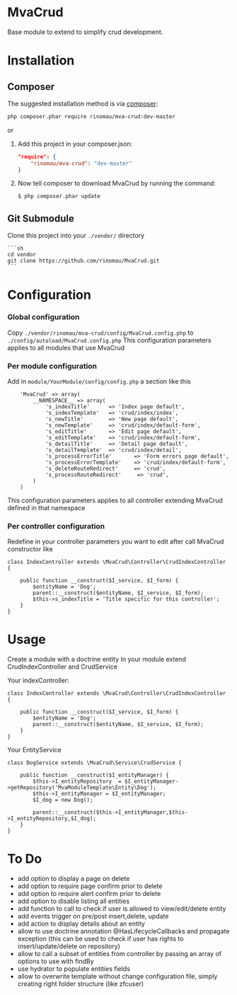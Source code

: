 MvaCrud
========
Base module to extend to simplify crud development.

Installation
============
## Composer

The suggested installation method is via [composer](http://getcomposer.org/):

```sh
php composer.phar require rinomau/mva-crud:dev-master
```

or

1. Add this project in your composer.json:

    ```json
    "require": {
        "rinomau/mva-crud": "dev-master"
    }
    ```

2. Now tell composer to download MvaCrud by running the command:

    ```bash
    $ php composer.phar update
    ```

## Git Submodule

 Clone this project into your `./vendor/` directory

    ```sh
    cd vendor
    git clone https://github.com/rinomau/MvaCrud.git
    ```

Configuration
=============
### Global configuration
Copy `./vendor/rinomau/mva-crud/config/MvaCrud.config.php` to `./config/autoload/MvaCrud.config.php`
This configuration parameters applies to all modules that use MvaCrud

### Per module configuration
Add in `module/YourModule/config/config.php` a section like this

```
    'MvaCrud' => array(
        __NAMESPACE__ => array(
            's_indexTitle'      => 'Index page default',
            's_indexTemplate'   => 'crud/index/index',
            's_newTitle'        => 'New page default',
            's_newTemplate'     => 'crud/index/default-form',
            's_editTitle'       => 'Edit page default',
            's_editTemplate'    => 'crud/index/default-form',
            's_detailTitle'     => 'Detail page default',
            's_detailTemplate'  => 'crud/index/detail',
            's_processErrorTitle'       => 'Form errors page default',
            's_processErrorTemplate'    => 'crud/index/default-form',
            's_deleteRouteRedirect'     => 'crud',
            's_processRouteRedirect'     => 'crud',
        )
    )
```
This configuration parameters applies to all controller extending MvaCrud defined in that namespace

### Per controller configuration
Redefine in your controller parameters you want to edit after call MvaCrud constructor like

```
class IndexController extends \MvaCrud\Controller\CrudIndexController {
    
    public function __construct($I_service, $I_form) {
        $entityName = 'Dog';
        parent::__construct($entityName, $I_service, $I_form);
        $this->s_indexTitle = 'Title specific for this controller';
    }
}
```


Usage
=====
Create a module with a doctrine entity
In your module extend CrudIndexController and CrudService

Your indexController:
```
class IndexController extends \MvaCrud\Controller\CrudIndexController {
    
    public function __construct($I_service, $I_form) {
        $entityName = 'Dog';
        parent::__construct($entityName, $I_service, $I_form);
    }
}
```
Your EntityService
```
class DogService extends \MvaCrud\Service\CrudService {
    
    public function __construct($I_entityManager) {
        $this->I_entityRepository  = $I_entityManager->getRepository('MvaModuleTemplate\Entity\Dog');
        $this->I_entityManager = $I_entityManager;
        $I_dog = new Dog();

        parent::__construct($this->I_entityManager,$this->I_entityRepository,$I_dog);
    }
}
```
To Do
=====
- add option to display a page on delete
- add option to require page confirm prior to delete
- add option to require alert confirm  prior to delete
- add option to disable listing all entities
- add function to call to check if user is allowed to view/edit/delete entity
- add events trigger on pre/post insert,delete, update
- add action to display details about an entity
- allow to use doctrine annotation @HasLifecycleCallbacks and propagate exception (this can be used to check if user has rights to insert/update/delete on repository)
- allow to call a subset of entities from controller by passing an array of options to use with findBy
- use hydrator to populate entities fields
- allow to overwrite template without change configuration file, simply creating right folder structure (like zfcuser)
